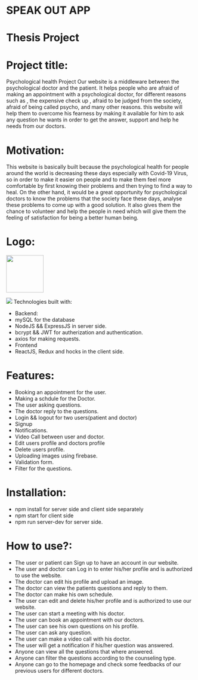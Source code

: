 # SPEAK OUT APP
# Thesis Project
# Project title:
Psychological health Project
Our website is a middleware between the psychological doctor and the patient.
It helps people who are afraid of making an appointment with a psychological doctor, for different reasons such as , the expensive check up , afraid to be judged from the society, afraid of being called psycho, and many other reasons. this website will help them to overcome his fearness by making it available for him to ask any question he wants in order to get the answer, support and help he needs from our doctors.
# Motivation:
This website is basically built because the psychological health for people around the world is decreasing these days especially with Covid-19 Virus, so in order to make it easier on people and to make them feel more comfortable by first knowing their problems and then trying to find a way to heal. On the other hand, it would be a great opportunity for psychological doctors to know the problems that the society face these days, analyse these problems to come up with a good solution. It also gives them the chance to volunteer and help the people in need which will give them the feeling of satisfaction for being a better human being.
# Logo:
<img src= "client/src/components/newLogo.PNG" width = "100">

![](client/src/components/newLogo.PNG)
Technologies built with:
- Backend:
- mySQL for the database
- NodeJS && ExpressJS in server side.
- bcrypt && JWT for autherization and authentication.
- axios for making requests.
- Frontend
- ReactJS, Redux and hocks in the client side.
# Features:
- Booking an appointment for the user.
- Making a schdule for the Doctor.
- The user asking questions.
- The doctor reply to the questions.
- Login && logout for two users(patient and doctor)
- Signup
- Notifications.
- Video Call between user and doctor.
- Edit users profile and doctors profile
- Delete users profile.
- Uploading images using firebase.
- Validation form.
- Filter for the questions. 
# Installation:
- npm install for server side and client side separately
- npm start for client side
- npm run server-dev for server side.
# How to use?:
- The user or patient can Sign up to have an account in our website.
- The user and doctor can Log in to enter his/her profile and is authorized to use the website.
- The doctor can edit his profile and upload an image.
- The doctor can view the patients questions and reply to them.
- The doctor can make his own schedule.
- The user can edit and delete his/her profile and is authorized to use our website.
- The user can start a meeting with his doctor.
- The user can book an appointment with our doctors.
- The user can see his own questions on his profile.
- The user can ask any question.
- The user can make a video call with his doctor.
- The user will get a notification if his/her question was answered.
- Anyone can view all the questions that where answered.
- Anyone can filter the questions according to the counseling type. 
- Anyone can go to the homepage and check some feedbacks of our previous users for different doctors.